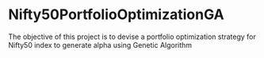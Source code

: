 # Nifty50PortfolioOptimizationGA
The objective of this project is to devise a portfolio optimization strategy for Nifty50 index to generate alpha using Genetic Algorithm
